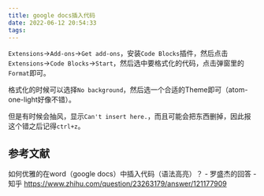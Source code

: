 ```yaml
---
title: google docs插入代码
date: 2022-06-12 20:54:33
tags:
---
```


`Extensions`->`Add-ons`->`Get add-ons`，安装`Code Blocks`插件，然后点击`Extensions`->`Code Blocks`->`Start`，然后选中要格式化的代码，点击弹窗里的`Format`即可。

格式化的时候可以选择`No background`，然后选一个合适的Theme即可（atom-one-light好像不错）。

但是有时候会抽风，显示`Can't insert here.`，而且可能会把东西删掉，因此报这个错之后记得`ctrl+z`。

## 参考文献

如何优雅的在word（google docs）中插入代码（语法高亮）？ - 罗盛杰的回答 - 知乎
https://www.zhihu.com/question/23263179/answer/121177909

